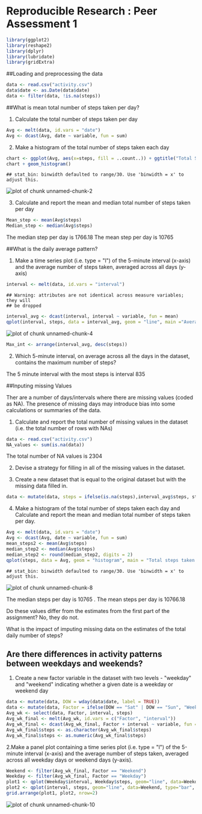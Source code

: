 
Reproducible Research : Peer Assessment 1
===========================


```r
library(ggplot2)
library(reshape2)
library(dplyr)
library(lubridate)
library(gridExtra)
```
##Loading and preprocessing the data


```r
data <- read.csv("activity.csv")
data$date <- as.Date(data$date)
data <- filter(data, !is.na(steps))
```

##What is mean total number of steps taken per day?

1. Calculate the total number of steps taken per day

```r
Avg <- melt(data, id.vars = "date")
Avg <- dcast(Avg, date ~ variable, fun = sum)
```
2. Make a histogram of the total number of steps taken each day


```r
chart <- ggplot(Avg, aes(x=steps, fill = ..count..)) + ggtitle("Total Steps Per Day") + xlab("Steps Taken" )
chart + geom_histogram()
```

```
## stat_bin: binwidth defaulted to range/30. Use 'binwidth = x' to adjust this.
```

![plot of chunk unnamed-chunk-2](figure/unnamed-chunk-2-1.png) 

3. Calculate and report the mean and median total number of steps taken per day

```r
Mean_step <- mean(Avg$steps)
Median_step <- median(Avg$steps)
```

The median step per day is 1766.18
The mean step per day is 10765

##What is the daily average pattern?

1. Make a time series plot (i.e. type = "l") of the 5-minute interval (x-axis) and the average number of steps taken, averaged across all days (y-axis)

```r
interval <- melt(data, id.vars = "interval")
```

```
## Warning: attributes are not identical across measure variables; they will
## be dropped
```

```r
interval_avg <- dcast(interval, interval ~ variable, fun = mean)
qplot(interval, steps, data = interval_avg, geom = "line", main ="Average Steps Taken", xlab = "5 min interval")
```

![plot of chunk unnamed-chunk-4](figure/unnamed-chunk-4-1.png) 


```r
Max_int <- arrange(interval_avg, desc(steps))
```
2. Which 5-minute interval, on average across all the days in the dataset, contains the maximum number of steps?

The 5 minute interval with the most steps is interval 835

##Inputing missing Values

Ther are a number of days/intervals where there are missing values (coded as NA). The presence of missing days may introduce bias into some calculations or summaries of the data.

1. Calculate and report the total number of missing values in the dataset (i.e. the total number of rows with NAs)

```r
data <- read.csv("activity.csv")
NA_values <- sum(is.na(data))
```
The total number of NA values is 2304

2. Devise a strategy for filling in all of the missing values in the dataset.

3. Create a new dataset that is equal to the original dataset but with the missing data filled in.

```r
data <- mutate(data, steps = ifelse(is.na(steps),interval_avg$steps, steps))
```
4. Make a histogram of the total number of steps taken each day and Calculate and report the mean and median total number of steps taken per day.

```r
Avg <- melt(data, id.vars = "date")
Avg <- dcast(Avg, date ~ variable, fun = sum)
mean_steps2 <- mean(Avg$steps)
median_step2 <- median(Avg$steps)
median_step2 <- round(median_step2, digits = 2)
qplot(steps, data = Avg, geom = "histogram", main = "Total steps taken per day")
```

```
## stat_bin: binwidth defaulted to range/30. Use 'binwidth = x' to adjust this.
```

![plot of chunk unnamed-chunk-8](figure/unnamed-chunk-8-1.png) 

The median steps per day is 10765 . The mean steps per day is 10766.18

Do these values differ from the estimates from the first part of the assignment? No, they do not.

What is the impact of imputing missing data on the estimates of the total daily number of steps?

## Are there differences in activity patterns between weekdays and weekends?
1. Create a new factor variable in the dataset with two levels - "weekday" and "weekend" indicating whether a given date is a weekday or weekend day

```r
data <- mutate(data, DOW = wday(data$date, label = TRUE))
data <- mutate(data, Factor = ifelse(DOW == "Sat" | DOW == "Sun", "Weekend", "Weekday"))
Avg_wk <- select(data, Factor, interval, steps)
Avg_wk_final <- melt(Avg_wk, id.vars = c("Factor", "interval"))
Avg_wk_final <- dcast(Avg_wk_final, Factor + interval ~ variable, fun = mean)
Avg_wk_final$steps <- as.character(Avg_wk_final$steps)
Avg_wk_final$steps <- as.numeric(Avg_wk_final$steps)
```

2.Make a panel plot containing a time series plot (i.e. type = "l") of the 5-minute interval (x-axis) and the average number of steps taken, averaged across all weekday days or weekend days (y-axis).


```r
Weekend <- filter(Avg_wk_final, Factor == "Weekend")
Weekday <- filter(Avg_wk_final, Factor == "Weekday")
plot1 <- qplot(Weekday$interval, Weekday$steps, geom="line", data=Weekday, type="bar", main="Steps by Interval - Weekday", xlab="Interval ID", ylab="Number of Steps")
plot2 <- qplot(interval, steps, geom="line", data=Weekend, type="bar", main="Steps by Interval - Weekend", xlab="Interval ID", ylab="Number of Steps")
grid.arrange(plot1, plot2, nrow=2)
```

![plot of chunk unnamed-chunk-10](figure/unnamed-chunk-10-1.png) 
